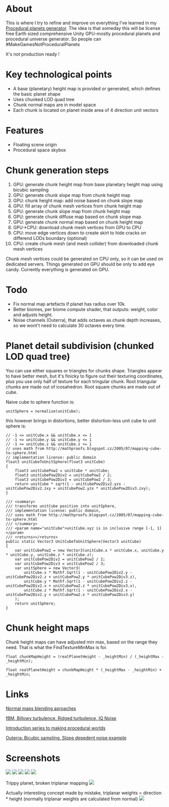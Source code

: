 # About
This is where I try to refine and improve on everything I've learned in my [Procedural planets generator](https://github.com/aeroson/procedural-planets-generator). The idea is that someday this will be license free Earth sized comprehensive Unity GPU-mostly procedural planets and procedural universe generator. So people can #MakeGamesNotProceduralPlanets

It's not production ready !

# Key technological points
- A base (planetary) height map is provided or generated, which defines the basic planet shape
- Uses chunked LOD quad tree
- Chunk normal maps are in model space
- Each chunk is located on planet inside area of 4 direction unit vectors

# Features
- Floating scene origin
- Procedural space skybox

# Chunk generation steps
1. GPU: generate chunk height map from base planetary height map using bicubic sampling
2. GPU: generate chunk slope map from chunk height map
3. GPU: chunk height map: add noise based on chunk slope map
4. GPU: fill array of chunk mesh vertices from chunk height map
5. GPU: generate chunk slope map from chunk height map
6. GPU: generate chunk diffuse map based on chunk slope map
7. GPU: generate chunk normal map based on chunk height map
8. GPU->CPU: download chunk mesh vertices from GPU to CPU
9. CPU: move edge vertices down to create skirt to hide cracks on differend LODs boundary (optional)
10. CPU: create chunk mesh (and mesh collider) from downloaded chunk mesh vertices

Chunk mesh vertices could be generated on CPU only, so it can be used on dedicated servers. Things generated on GPU should be only to add eye candy. Currently everything is generated on GPU.


# Todo
 - Fix normal map artefacts if planet has radius over 10k.
 - Better biomes, per biome compute shader, that outputs: weight, color and adjusts height.
 - Noise channels (Outerra), that adds octaves as chunk depth increases, so we wont't need to calculate 30 octaves every time.

# Planet detail subdivision (chunked LOD quad tree)
You can use either squares or triangles for chunks shape. Triangles appear to have better mesh, but it's finicky to figure out their texturing coordinates, plus you use only half of texture for each tringular chunk.
Root triangular chunks are made out of icosahedron. Root square chunks are made out of cube.

Naive cube to sphere function is:
```
unitSphere = normalize(unitCube);
```
this however brings in distortions, better distortion-less unit cube to unit sphere is:
```
// -1 <= unitCube.x && unitCube.x <= 1
// -1 <= unitCube.y && unitCube.y <= 1
// -1 <= unitCube.z && unitCube.z <= 1
// uses math from http://mathproofs.blogspot.cz/2005/07/mapping-cube-to-sphere.html
// implementation license: public domain
float3 unitCubeToUnitSphere(float3 unitCube)
{
	float3 unitCubePow2 = unitCube * unitCube;
	float3 unitCubePow2Div2 = unitCubePow2 / 2;
	float3 unitCubePow2Div3 = unitCubePow2 / 3;
	return unitCube * sqrt(1 - unitCubePow2Div2.yzx - unitCubePow2Div2.zxy + unitCubePow2.yzx * unitCubePow2Div3.zxy);
}
```
```
/// <summary>
/// transforms unitCube position into unitSphere,
/// implementation license: public domain,
/// uses math from http://mathproofs.blogspot.cz/2005/07/mapping-cube-to-sphere.html
/// </summary>
/// <param name="unitCube">unitCube.xyz is in inclusive range [-1, 1]</param>
/// <returns></returns>
public static Vector3 UnitCubeToUnitSphere(Vector3 unitCube)
{
	var unitCubePow2 = new Vector3(unitCube.x * unitCube.x, unitCube.y * unitCube.y, unitCube.z * unitCube.z);
	var unitCubePow2Div2 = unitCubePow2 / 2;
	var unitCubePow2Div3 = unitCubePow2 / 3;
	var unitSphere = new Vector3(
		unitCube.x * Mathf.Sqrt(1 - unitCubePow2Div2.y - unitCubePow2Div2.z + unitCubePow2.y * unitCubePow2Div3.z),
		unitCube.y * Mathf.Sqrt(1 - unitCubePow2Div2.z - unitCubePow2Div2.x + unitCubePow2.z * unitCubePow2Div3.x),
		unitCube.z * Mathf.Sqrt(1 - unitCubePow2Div2.x - unitCubePow2Div2.y + unitCubePow2.x * unitCubePow2Div3.y)
	);
	return unitSphere;
}
```


# Chunk height maps
Chunk height maps can have adjusted min max, based on the range they need. That is what the FindTextureMinMax is for.
```
float chunkMapHeight = (realPlanetHeight - _heightMin) / (_heightMax - _heightMin);

float realPlanetHeight = chunkMapHeight * (_heightMax - _heightMin) + _heightMin;
```


# Links
[Normal maps blending aproaches](http://blog.selfshadow.com/publications/blending-in-detail/)

[fBM, Billowy turbulence, Ridged turbulence, IQ Noise](http://www.decarpentier.nl/scape-procedural-basics)

[Introduction series to making procedural worlds](https://acko.net/blog/making-worlds-introduction/)

[Outerra: Bicubic sampling, Slope depedent noise example](http://www.outerra.com/procedural/demo.html)


# Screenshots
![](https://image.prntscr.com/image/lv0pwbK-R0CGY1vul4sscQ.png)
![](https://image.prntscr.com/image/Er1Jco2CQIWRK78frl0r_A.png)
![](https://image.prntscr.com/image/70iHXoC0SRuWO9_dFqGeHQ.png)
![](https://image.prntscr.com/image/KH_JAmfrTiqcKP1Nkud8wg.png)
![](https://image.prntscr.com/image/phJL6VqzTFCSYSSzSg4Fww.png)

Trippy planet, broken triplanar mapping
![](https://i.imgur.com/A5GUZCv.png)

Actually interesting concept made by mistake, triplanar weights = direction * height (normally triplanar weights are calculated from normal)
![](https://i.imgur.com/yQg9s90.png)
